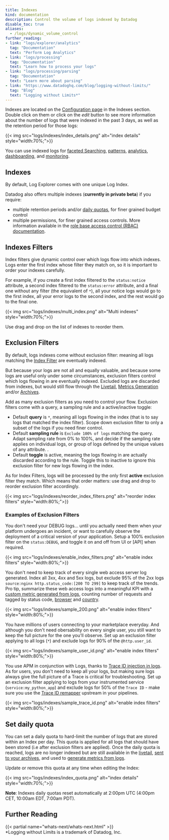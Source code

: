 ```yaml
---
title: Indexes
kind: documentation
description: Control the volume of logs indexed by Datadog
disable_toc: true
aliases:
  - /logs/dynamic_volume_control
further_reading:
- link: "logs/explorer/analytics"
  tag: "Documentation"
  text: "Perform Log Analytics"
- link: "logs/processing"
  tag: "Documentation"
  text: "Learn how to process your logs"
- link: "logs/processing/parsing"
  tag: "Documentation"
  text: "Learn more about parsing"
- link: "https://www.datadoghq.com/blog/logging-without-limits/"
  tag: "Blog"
  text: "Logging without Limits*"
---
```



Indexes are located on the [Configuration page][1] in the Indexes section. Double click on them or click on the *edit* button to see more information about the number of logs that were indexed in the past 3 days, as well as the retention period for those logs:

{{< img src="logs/indexes/index_details.png" alt="index details"  style="width:70%;">}}

You can use indexed logs for [faceted Searching][2], [patterns][11], [analytics][3], [dashboarding][4], and [monitoring][5]. 


## Indexes

By default, Log Explorer comes with one unique Log Index.

Datadog also offers multiple indexes (**currently in private beta**) if you require:

* multiple retention periods and/or [daily quotas](#set-daily-quota), for finer grained budget control 
* multiple permissions, for finer grained access controls. More information available in the [role base access control (RBAC) documentation][9].


## Indexes Filters

Index filters give dynamic control over which logs flow into which indexes. Logs enter the first index whose filter they match on, so it is important to order your indexes carefully.

For example, if you create a first index filtered to the `status:notice` attribute, a second index filtered to the `status:error` attribute, and a final one without any filter (the equivalent of `*`), all your notice logs would go to the first index, all your error logs to the second index, and the rest would go to the final one.

{{< img src="logs/indexes/multi_index.png" alt="Multi indexes"  style="width:70%;">}}

Use drag and drop on the list of indexes to reorder them.


## Exclusion Filters

By default, logs indexes come without exclusion filter: meaning all logs matching the [Index Filter](#indexes-filters) are eventually indexed.

But because your logs are not all and equally valuable, and because some logs are useful only under some circumstances, exclusion filters control which logs flowing in are eventually indexed. Excluded logs are discarded from indexes, but would still flow through the [Livetail][12], [Metrics Generation][13] and/or [Archives][14].

Add as many exclusion filters as you need to control your flow. Exclusion filters come with a query, a sampling rule and a active/inactive toggle:

* Default **query** is `*`, meaning all logs flowing in the index (that is to say logs that matched the index filter). Scope down exclusion filter to only a subset of the logs if you need finer control.  
* Default **sampling rule** is `Exclude 100% of logs` matching the query. Adapt sampling rate from 0% to 100%, and decide if the sampling rate applies on individual logs, or group of logs defined by the unique values of any attribute. . 
* Default **toggle** is active, meaning the logs flowing in are actually discarded according to the rule. Toggle this to inactive to ignore this exclusion filter for new logs flowing in the index. 

As for Index Filters, logs will be processed by the only first **active** exclusion filter they match. Which means that order matters: use drag and drop to reorder exclusion filter accordingly.

{{< img src="logs/indexes/reorder_index_filters.png" alt="reorder index filters"  style="width:80%;">}}


### Examples of Exclusion Filters

You don't need your DEBUG logs... until you actually need them when your platform undergoes an incident, or want to carefully observe the deployment of a critical version of your application. Setup a 100% exclusion filter on the `status:DEBUG`, and toggle it on and off from UI or [API] when required.


{{< img src="logs/indexes/enable_index_filters.png" alt="enable index filters"  style="width:80%;">}}


You don't need to keep track of every single web access server log generated. Index all 3xx, 4xx and 5xx logs, but exclude 95% of the 2xx logs `source:nginx http.status_code:[200 TO 299]` to keep track of the trends. Pro tip, summarize these web access logs into a meaningful KPI with a [custom metric generated from logs][14], counting number of requests and tagged by status code, [browser][17] and [country][16].

{{< img src="logs/indexes/sample_200.png" alt="enable index filters"  style="width:80%;">}}

You have millions of users connecting to your marketplace everyday. And although you don't need obersability on every single user, you still want to keep the full picture for the one you'll observe. Set up an exclusion filter applying to all logs (`*`) and exclude logs for 90% of the `@http.user_id`. 

{{< img src="logs/indexes/sample_user_id.png" alt="enable index filters"  style="width:80%;">}}

You use APM in conjunction with Logs, thanks to [Trace ID injection in logs][10]. As for users, you don't need to keep all your logs, but making sure logs always give the full picture of a Trace is critical for troubleshooting. Set up an exclusion filter applying to logs from your instrumented service (`service:my_python_app`) and exclude logs for 50% of the `Trace ID` - make sure you use the [Trace ID remapper][18] upstream in your pipelines. 

{{< img src="logs/indexes/sample_trace_id.png" alt="enable index filters"  style="width:80%;">}}


## Set daily quota

You can set a daily quota to hard-limit the number of logs that are stored within an Index per day. This quota is applied for all logs that should have been stored (i.e after exclusion filters are applied).
Once the daily quota is reached, logs are no longer indexed but are still available in the [livetail][6], [sent to your archives][7], and used to [generate metrics from logs][8].

Update or remove this quota at any time when editing the Index:

{{< img src="logs/indexes/index_quota.png" alt="index details"  style="width:70%;">}}

**Note**: Indexes daily quotas reset automatically at 2:00pm UTC (4:00pm CET, 10:00am EDT, 7:00am PDT).


## Further Reading

{{< partial name="whats-next/whats-next.html" >}}
<br>
*Logging without Limits is a trademark of Datadog, Inc.

[1]: /pipelines/indexes
[2]: /logs/explorer/?tab=facets#visualization
[3]: /logs/explorer/analytics
[4]: /logs/explorer/analytics/#dashboard
[5]: /monitors/monitor_types/log
[6]: https://docs.datadoghq.com/logs/live_tail/#overview
[7]: https://docs.datadoghq.com/logs/archives/
[8]: https://docs.datadoghq.com/logs/logs_to_metrics/
[9]: /account_management/rbac
[10]: /tracing/advanced/connect_logs_and_traces/?tab=java
[11]: /logs/explorer/patterns
[12]: /logs/live_tail
[13]: /logs/archives
[14]: /logs/logs_to_metrics
[15]: /api/?lang=bash#update-an-index
[16]: /logs/processing/processors/?tab=ui#geoip-parser
[17]: /logs/processing/processors/?tab=ui#user-agent-parser
[18]: /logs/processing/processors/?tab=ui#trace-remapper
